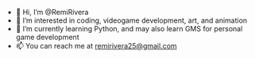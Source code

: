 - 👋 Hi, I’m @RemiRivera
- 👀 I’m interested in coding, videogame development, art, and animation
- 🌱 I’m currently learning Python, and may also learn GMS for personal game development
- 📫 You can reach me at remirivera25@gmail.com

<!---
RemiRivera/RemiRivera is a ✨ special ✨ repository because its `README.md` (this file) appears on your GitHub profile.
You can click the Preview link to take a look at your changes.
--->
